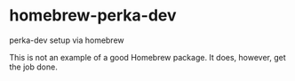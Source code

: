 homebrew-perka-dev
==================

perka-dev setup via homebrew

This is not an example of a good Homebrew package.  It does, however, get the job done.
